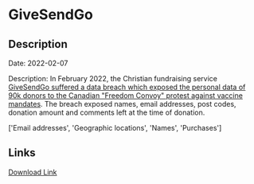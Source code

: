 # GiveSendGo

## Description

Date: 2022-02-07

Description:
In February 2022, the Christian fundraising service <a href="https://techcrunch.com/2022/02/14/freedom-convoy-donor-leak-givesendgo/" target="_blank" rel="noopener">GiveSendGo suffered a data breach which exposed the personal data of 90k donors to the Canadian &quot;Freedom Convoy&quot; protest against vaccine mandates</a>. The breach exposed names, email addresses, post codes, donation amount and comments left at the time of donation.


['Email addresses', 'Geographic locations', 'Names', 'Purchases']

## Links

[Download Link](https://link-to.net/1229997/134.30909310365436/dynamic/?r=Z2l2ZXNlbmRnby5jb20=)